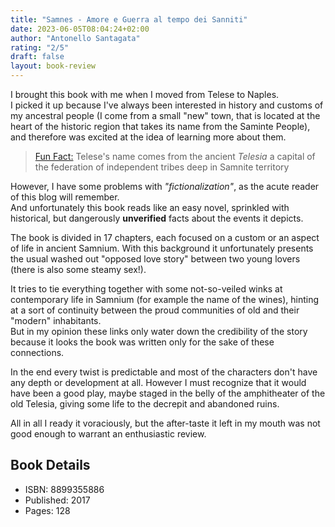 ```yaml
---
title: "Samnes - Amore e Guerra al tempo dei Sanniti"
date: 2023-06-05T08:04:24+02:00
author: "Antonello Santagata"
rating: "2/5"
draft: false
layout: book-review
---
```


I brought this book with me when I moved from Telese to Naples.<br>
I picked it up because I've always been interested in history and customs
of my ancestral people (I come from a small "new" town, that is located at the
heart of the historic region that takes its name from the Saminte People), and
therefore was excited at the idea of learning more about them.

> [Fun Fact:](#) Telese's name comes from the ancient _Telesia_ a capital of the
> federation of independent tribes deep in Samnite territory

However, I have some problems with _"fictionalization"_, as the acute reader
of this blog will remember.<br>
And unfortunately this book reads like an easy novel, sprinkled with historical,
but dangerously **unverified** facts about the events it depicts.

The book is divided in 17 chapters, each focused on a custom or an aspect of
life in ancient Samnium.
With this background it unfortunately presents the usual washed out "opposed
love story" between two young lovers (there is also some steamy sex!).

It tries to tie everything together with some not-so-veiled winks at
contemporary life in Samnium (for example the name of the wines), hinting at a
sort of continuity between the proud communities of old and their "modern"
inhabitants.<br>
But in my opinion these links only water down the credibility of the story
because it looks the book was written only for the sake of these
connections.

In the end every twist is predictable and most of the characters don't
have any depth or development at all.
However I must recognize that it would have been a good play, maybe staged in the
belly of the amphitheater of the old Telesia, giving some life to the decrepit
and abandoned ruins.

All in all I ready it voraciously, but the after-taste it left in my mouth was
not good enough to warrant an enthusiastic review.

## Book Details

- ISBN: 8899355886
- Published: 2017
- Pages: 128
